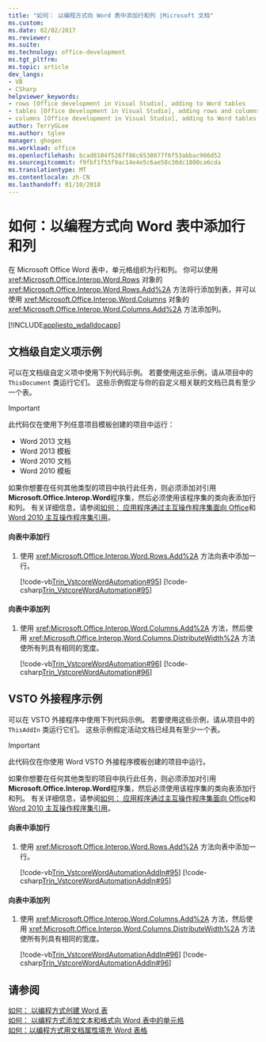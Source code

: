 ```yaml
---
title: "如何： 以编程方式向 Word 表中添加行和列 |Microsoft 文档"
ms.custom: 
ms.date: 02/02/2017
ms.reviewer: 
ms.suite: 
ms.technology: office-development
ms.tgt_pltfrm: 
ms.topic: article
dev_langs:
- VB
- CSharp
helpviewer_keywords:
- rows [Office development in Visual Studio], adding to Word tables
- tables [Office development in Visual Studio], adding rows and columns
- columns [Office development in Visual Studio], adding to Word tables
author: TerryGLee
ms.author: tglee
manager: ghogen
ms.workload: office
ms.openlocfilehash: bcad8104f5267f86c6538077f6f53abbac986d52
ms.sourcegitcommit: f9fbf1f55f9ac14e4e5c6ae58c30dc1800ca6cda
ms.translationtype: MT
ms.contentlocale: zh-CN
ms.lasthandoff: 01/10/2018
---
```

# <a name="how-to-programmatically-add-rows-and-columns-to-word-tables"></a>如何：以编程方式向 Word 表中添加行和列
  在 Microsoft Office Word 表中，单元格组织为行和列。 你可以使用 <xref:Microsoft.Office.Interop.Word.Rows> 对象的 <xref:Microsoft.Office.Interop.Word.Rows.Add%2A> 方法将行添加到表，并可以使用 <xref:Microsoft.Office.Interop.Word.Columns> 对象的 <xref:Microsoft.Office.Interop.Word.Columns.Add%2A> 方法添加列。  
  
 [!INCLUDE[appliesto_wdalldocapp](../vsto/includes/appliesto-wdalldocapp-md.md)]  
  
## <a name="document-level-customization-examples"></a>文档级自定义项示例  
 可以在文档级自定义项中使用下列代码示例。 若要使用这些示例，请从项目中的 `ThisDocument` 类运行它们。 这些示例假定与你的自定义相关联的文档已具有至少一个表。  
  
> [!IMPORTANT]  
>  此代码仅在使用下列任意项目模板创建的项目中运行：  
>   
>  -   Word 2013 文档  
> -   Word 2013 模板  
> -   Word 2010 文档  
> -   Word 2010 模板  
>   
>  如果你想要在任何其他类型的项目中执行此任务，则必须添加对引用**Microsoft.Office.Interop.Word**程序集，然后必须使用该程序集的类向表添加行和列。 有关详细信息，请参阅[如何： 应用程序通过主互操作程序集面向 Office](../vsto/how-to-target-office-applications-through-primary-interop-assemblies.md)和[Word 2010 主互操作程序集引用](http://go.microsoft.com/fwlink/?LinkId=189588)。  
  
#### <a name="to-add-a-row-to-a-table"></a>向表中添加行  
  
1.  使用 <xref:Microsoft.Office.Interop.Word.Rows.Add%2A> 方法向表中添加一行。  
  
     [!code-vb[Trin_VstcoreWordAutomation#95](../vsto/codesnippet/VisualBasic/Trin_VstcoreWordAutomationVB/ThisDocument.vb#95)]
     [!code-csharp[Trin_VstcoreWordAutomation#95](../vsto/codesnippet/CSharp/Trin_VstcoreWordAutomationCS/ThisDocument.cs#95)]  
  
#### <a name="to-add-a-column-to-a-table"></a>向表中添加列  
  
1.  使用 <xref:Microsoft.Office.Interop.Word.Columns.Add%2A> 方法，然后使用 <xref:Microsoft.Office.Interop.Word.Columns.DistributeWidth%2A> 方法使所有列具有相同的宽度。  
  
     [!code-vb[Trin_VstcoreWordAutomation#96](../vsto/codesnippet/VisualBasic/Trin_VstcoreWordAutomationVB/ThisDocument.vb#96)]
     [!code-csharp[Trin_VstcoreWordAutomation#96](../vsto/codesnippet/CSharp/Trin_VstcoreWordAutomationCS/ThisDocument.cs#96)]  
  
## <a name="vsto-add-in-examples"></a>VSTO 外接程序示例  
 可以在 VSTO 外接程序中使用下列代码示例。 若要使用这些示例，请从项目中的 `ThisAddIn` 类运行它们。 这些示例假定活动文档已经具有至少一个表。  
  
> [!IMPORTANT]  
>  此代码仅在你使用 Word VSTO 外接程序模板创建的项目中运行。  
>   
>  如果你想要在任何其他类型的项目中执行此任务，则必须添加对引用**Microsoft.Office.Interop.Word**程序集，然后必须使用该程序集的类向表添加行和列。 有关详细信息，请参阅[如何： 应用程序通过主互操作程序集面向 Office](../vsto/how-to-target-office-applications-through-primary-interop-assemblies.md)和[Word 2010 主互操作程序集引用](http://go.microsoft.com/fwlink/?LinkId=189588)。  
  
#### <a name="to-add-a-row-to-a-table"></a>向表中添加行  
  
1.  使用 <xref:Microsoft.Office.Interop.Word.Rows.Add%2A> 方法向表中添加一行。  
  
     [!code-vb[Trin_VstcoreWordAutomationAddIn#95](../vsto/codesnippet/VisualBasic/Trin_VstcoreWordAutomationAddIn/ThisAddIn.vb#95)]
     [!code-csharp[Trin_VstcoreWordAutomationAddIn#95](../vsto/codesnippet/CSharp/Trin_VstcoreWordAutomationAddIn/ThisAddIn.cs#95)]  
  
#### <a name="to-add-a-column-to-a-table"></a>向表中添加列  
  
1.  使用 <xref:Microsoft.Office.Interop.Word.Columns.Add%2A> 方法，然后使用 <xref:Microsoft.Office.Interop.Word.Columns.DistributeWidth%2A> 方法使所有列具有相同的宽度。  
  
     [!code-vb[Trin_VstcoreWordAutomationAddIn#96](../vsto/codesnippet/VisualBasic/Trin_VstcoreWordAutomationAddIn/ThisAddIn.vb#96)]
     [!code-csharp[Trin_VstcoreWordAutomationAddIn#96](../vsto/codesnippet/CSharp/Trin_VstcoreWordAutomationAddIn/ThisAddIn.cs#96)]  
  
## <a name="see-also"></a>请参阅  
 [如何： 以编程方式创建 Word 表](../vsto/how-to-programmatically-create-word-tables.md)   
 [如何： 以编程方式添加文本和格式向 Word 表中的单元格](../vsto/how-to-programmatically-add-text-and-formatting-to-cells-in-word-tables.md)   
 [如何：以编程方式用文档属性填充 Word 表格](../vsto/how-to-programmatically-populate-word-tables-with-document-properties.md)  
  
  